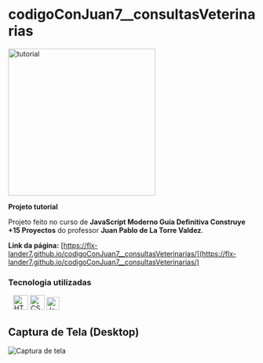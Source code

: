 # codigoConJuan7__consultasVeterinarias

  <div>
    <img
      style="width: 300px"
      src="https://raw.githubusercontent.com/flx-lander7/codeLessons/main/tutorial.png?token=GHSAT0AAAAAAB4VY3OIPA7B5XE33M5BFFWEY6OP2YQ"
      alt="tutorial"
    />
  </div>
  
  **Projeto tutorial**

Projeto feito no curso de __JavaScript Moderno Guía Definitiva Construye +15 Proyectos__ do professor __Juan Pablo de La Torre Valdez__.

__Link da página:__ [https://flx-lander7.github.io/codigoConJuan7__consultasVeterinarias/](https://flx-lander7.github.io/codigoConJuan7__consultasVeterinarias/)

### Tecnologia utilizadas

<div style="margin: 0px 10px">
      <img
        style="width: 30px"
        src="https://www.svgrepo.com/show/353884/html-5.svg"
        alt="HTML5"
      />
      <img
        style="width: 30px"
        src="https://www.svgrepo.com/show/353623/css-3.svg"
        alt="CSS3"
      />
      <img
        style="width: 26px"
        src="https://www.svgrepo.com/show/355081/js.svg"
        alt="Javascript"
      />
</div>

## Captura de Tela (Desktop)

![Captura de tela](https://raw.githubusercontent.com/flx-lander7/codigoConJuan7__consultasVeterinarias/main/capturaDeTela.consultasVeterinarias.png)
